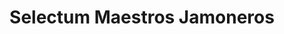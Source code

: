 ---
title: "Selectum Maestros Jamoneros"
url: /sant-boi-de-llobregat/selectum-maestros-jamoneros/
shop: carnicero
---
